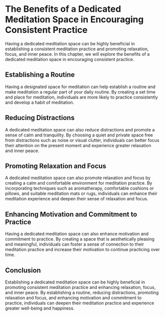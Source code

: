 The Benefits of a Dedicated Meditation Space in Encouraging Consistent Practice
============================================================================================================================

Having a dedicated meditation space can be highly beneficial in establishing a consistent meditation practice and promoting relaxation, focus, and inner peace. In this chapter, we will explore the benefits of a dedicated meditation space in encouraging consistent practice.

Establishing a Routine
----------------------

Having a designated space for meditation can help establish a routine and make meditation a regular part of your daily routine. By creating a set time and place for meditation, individuals are more likely to practice consistently and develop a habit of meditation.

Reducing Distractions
---------------------

A dedicated meditation space can also reduce distractions and promote a sense of calm and tranquility. By choosing a quiet and private space free from distractions such as noise or visual clutter, individuals can better focus their attention on the present moment and experience greater relaxation and inner peace.

Promoting Relaxation and Focus
------------------------------

A dedicated meditation space can also promote relaxation and focus by creating a calm and comfortable environment for meditation practice. By incorporating techniques such as aromatherapy, comfortable cushions or pillows, and suitable meditation mats or rugs, individuals can enhance their meditation experience and deepen their sense of relaxation and focus.

Enhancing Motivation and Commitment to Practice
-----------------------------------------------

Having a dedicated meditation space can also enhance motivation and commitment to practice. By creating a space that is aesthetically pleasing and meaningful, individuals can foster a sense of connection to their meditation practice and increase their motivation to continue practicing over time.

Conclusion
----------

Establishing a dedicated meditation space can be highly beneficial in promoting consistent meditation practice and enhancing relaxation, focus, and inner peace. By establishing a routine, reducing distractions, promoting relaxation and focus, and enhancing motivation and commitment to practice, individuals can deepen their meditation practice and experience greater well-being and happiness.
